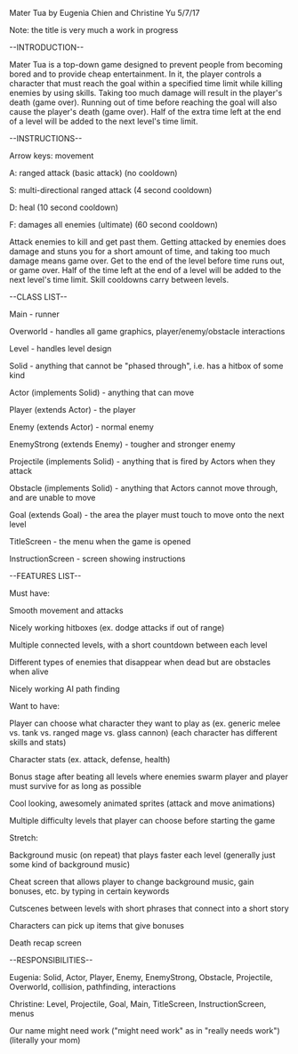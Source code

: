 Mater Tua by Eugenia Chien and Christine Yu
5/7/17

Note: the title is very much a work in progress


--INTRODUCTION--

Mater Tua is a top-down game designed to prevent people from becoming bored and to provide cheap entertainment. 
In it, the player controls a character that must reach the goal within a specified time limit while killing enemies by using skills. 
Taking too much damage will result in the player's death (game over). Running out of time before reaching the goal 
will also cause the player's death (game over). Half of the extra time left at the end of a level will be added to the next level's time limit.


--INSTRUCTIONS--

Arrow keys: movement

A: ranged attack (basic attack) (no cooldown)

S: multi-directional ranged attack (4 second cooldown)

D: heal (10 second cooldown)

F: damages all enemies (ultimate) (60 second cooldown)

Attack enemies to kill and get past them. 
Getting attacked by enemies does damage and stuns you for a short amount of time, and taking too much damage means game over. 
Get to the end of the level before time runs out, or game over. 
Half of the time left at the end of a level will be added to the next level's time limit. 
Skill cooldowns carry between levels.


--CLASS LIST--

Main - runner

Overworld - handles all game graphics, player/enemy/obstacle interactions

Level - handles level design

Solid - anything that cannot be "phased through", i.e. has a hitbox of some kind

Actor (implements Solid) - anything that can move

Player (extends Actor) - the player

Enemy (extends Actor) - normal enemy

EnemyStrong (extends Enemy) - tougher and stronger enemy

Projectile (implements Solid) - anything that is fired by Actors when they attack

Obstacle (implements Solid) - anything that Actors cannot move through, and are unable to move

Goal (extends Goal) - the area the player must touch to move onto the next level

TitleScreen - the menu when the game is opened

InstructionScreen - screen showing instructions


--FEATURES LIST--


Must have:

Smooth movement and attacks

Nicely working hitboxes (ex. dodge attacks if out of range)

Multiple connected levels, with a short countdown between each level

Different types of enemies that disappear when dead but are obstacles when alive

Nicely working AI path finding 


Want to have:

Player can choose what character they want to play as (ex. generic melee vs. tank vs. ranged mage vs. glass cannon) (each character has different skills and stats)

Character stats (ex. attack, defense, health)

Bonus stage after beating all levels where enemies swarm player and player must survive for as long as possible

Cool looking, awesomely animated sprites (attack and move animations)

Multiple difficulty levels that player can choose before starting the game


Stretch:

Background music (on repeat) that plays faster each level (generally just some kind of background music)

Cheat screen that allows player to change background music, gain bonuses, etc. by typing in certain keywords

Cutscenes between levels with short phrases that connect into a short story

Characters can pick up items that give bonuses

Death recap screen


--RESPONSIBILITIES--

Eugenia: Solid, Actor, Player, Enemy, EnemyStrong, Obstacle, Projectile, Overworld, collision, pathfinding, interactions

Christine: Level, Projectile, Goal, Main, TitleScreen, InstructionScreen, menus

Our name might need work ("might need work" as in "really needs work") (literally your mom)

